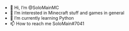 - 👋 Hi, I’m @SoloMainMC
- 👀 I’m interested in Minecraft stuff and games in general 
- 🌱 I’m currently learning Python
- 📫 How to reach me SoloMain#7041


